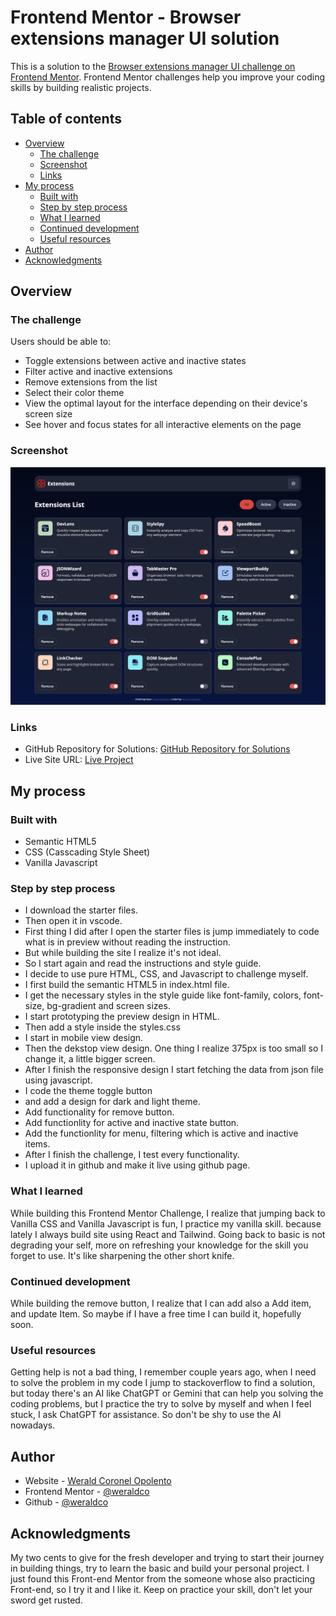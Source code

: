 # Frontend Mentor - Browser extensions manager UI solution

This is a solution to the [Browser extensions manager UI challenge on Frontend Mentor](https://www.frontendmentor.io/challenges/browser-extension-manager-ui-yNZnOfsMAp). Frontend Mentor challenges help you improve your coding skills by building realistic projects.

## Table of contents

- [Overview](#overview)
  - [The challenge](#the-challenge)
  - [Screenshot](#screenshot)
  - [Links](#links)
- [My process](#my-process)
  - [Built with](#built-with)
  - [Step by step process](#step-by-step-process)
  - [What I learned](#what-i-learned)
  - [Continued development](#continued-development)
  - [Useful resources](#useful-resources)
- [Author](#author)
- [Acknowledgments](#acknowledgments)

## Overview

### The challenge

Users should be able to:

- Toggle extensions between active and inactive states
- Filter active and inactive extensions
- Remove extensions from the list
- Select their color theme
- View the optimal layout for the interface depending on their device's screen size
- See hover and focus states for all interactive elements on the page

### Screenshot

![Design preview for the Browser extensions manager UI coding challenge](./preview2.png)

### Links

- GitHub Repository for Solutions: [GitHub Repository for Solutions](https://github.com/weraldco/fmchallenge-browser-extension-manager)
- Live Site URL: [Live Project](https://weraldco.github.io/fmchallenge-browser-extension-manager/)

## My process

### Built with

- Semantic HTML5
- CSS (Casscading Style Sheet)
- Vanilla Javascript

### Step by step process

- I download the starter files.
- Then open it in vscode.
- First thing I did after I open the starter files is jump immediately to code what is in preview without reading the instruction.
- But while building the site I realize it's not ideal.
- So I start again and read the instructions and style guide.
- I decide to use pure HTML, CSS, and Javascript to challenge myself.
- I first build the semantic HTML5 in index.html file.
- I get the necessary styles in the style guide like font-family, colors, font-size, bg-gradient and screen sizes.
- I start prototyping the preview design in HTML.
- Then add a style inside the styles.css
- I start in mobile view design.
- Then the dekstop view design. One thing I realize 375px is too small so I change it, a little bigger screen.
- After I finish the responsive design I start fetching the data from json file using javascript.
- I code the theme toggle button
- and add a design for dark and light theme.
- Add functionality for remove button.
- Add functionlity for active and inactive state button.
- Add the functionlity for menu, filtering which is active and inactive items.
- After I finish the challenge, I test every functionality.
- I upload it in github and make it live using github page.

### What I learned

While building this Frontend Mentor Challenge, I realize that jumping back to Vanilla CSS and Vanilla Javascript is fun, I practice my vanilla skill. because lately I always build site using React and Tailwind. Going back to basic is not degrading your self, more on refreshing your knowledge for the skill you forget to use. It's like sharpening the other short knife.

### Continued development

While building the remove button, I realize that I can add also a Add item, and update Item. So maybe if I have a free time I can build it, hopefully soon.

### Useful resources

Getting help is not a bad thing, I remember couple years ago, when I need to solve the problem in my code I jump to stackoverflow to find a solution, but today there's an AI like ChatGPT or Gemini that can help you solving the coding problems, but I practice the try to solve by myself and when I feel stuck, I ask ChatGPT for assistance. So don't be shy to use the AI nowadays.

## Author

- Website - [Werald Coronel Opolento](https://wcoop.vercel.app)
- Frontend Mentor - [@weraldco](https://www.frontendmentor.io/profile/weraldco)
- Github - [@weraldco](https://github.com/weraldco)

## Acknowledgments

My two cents to give for the fresh developer and trying to start their journey in building things, try to learn the basic and build your personal project. I just found this Front-end Mentor from the someone whose also practicing Front-end, so I try it and I like it. Keep on practice your skill, don't let your sword get rusted.
